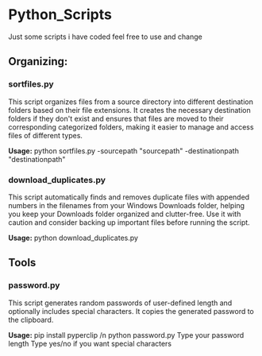 # Python_Scripts
Just some scripts i have coded feel free to use and change

## Organizing:
### sortfiles.py
This script organizes files from a source directory into different destination folders based on their file extensions. It creates the necessary destination folders if they don't exist and ensures that files are moved to their corresponding categorized folders, making it easier to manage and access files of different types.

**Usage:**
python sortfiles.py -sourcepath "sourcepath" -destinationpath "destinationpath"


### download_duplicates.py
This script automatically finds and removes duplicate files with appended numbers in the filenames from your Windows Downloads folder, helping you keep your Downloads folder organized and clutter-free. Use it with caution and consider backing up important files before running the script.

**Usage:**
python download_duplicates.py





## Tools
### password.py
This script generates random passwords of user-defined length and optionally includes special characters. It copies the generated password to the clipboard.

**Usage:**
pip install pyperclip /n
python password.py
Type your password length
Type yes/no if you want special characters
